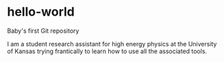 # hello-world
Baby's first Git repository

I am a student research assistant for high energy physics at the University of Kansas trying frantically to learn how to use all the associated tools.
